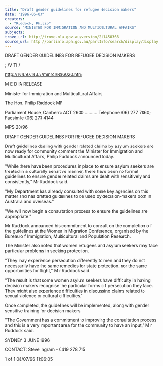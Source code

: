 ```yaml
---
title: "Draft gender guidelines for refugee decision makers"
date: "1996-06-03"
creators:
  - "Ruddock, Philip"
source: "MINISTER FOR IMMIGRATION AND MULTICULTURAL AFFAIRS"
subjects:
trove_url: http://trove.nla.gov.au/version/211450366
source_url: http://parlinfo.aph.gov.au/parlInfo/search/display/display.w3p;query=Id%3A%22media/pressrel/HZ030%22
---
```


 DRAFT GENDER GUIDELINES FOR REFUGEE DECISION MAKERS

 ;  /V Tl /

 http://164.97.143.2/minrcl/R96020.htm

 M E D IA RELEASE

 Minister for Immigration  and Multicultural Affairs

 The Hon. Philip Ruddock MP

 Parliament House, Canberra ACT 2600 .......... Telephone (06) 277 7860; Facsimile (06) 273 4144

 MPS 20/96

 DRAFT GENDER GUIDELINES FOR REFUGEE DECISION MAKERS

 Draft guidelines dealing with gender related claims by asylum seekers are now ready for community  comment the Minister for Immigration and Multicultural Affairs, Philip Ruddock announced today.

 "While there have been procedures in place to ensure asylum seekers are treated in a culturally  sensitive manner, there have been no formal guidelines to ensure gender related claims are dealt with  sensitively and consistently," Mr Ruddock said.

 "My Department has already consulted with some key agencies on this matter and has drafted  guidelines to be used by decision-makers both in Australia and overseas."

 "We will now begin a consultation process to ensure the guidelines are appropriate."

 Mr Ruddock announced his commitment to consult on the completion o f the guidelines at the Women  in Migration Conference, organised by the Bureau o f Immigration, Multicultural and Population  Research.

 The Minister also noted that women refugees and asylum seekers may face particular problems in  seeking protection.

 "They may experience persecution differently to men and they do not necessarily have the same  remedies for state protection, nor the same opportunities for flight," M r Ruddock said.

 "The result is that some women asylum seekers have difficulty in having decision makers recognise the  particular forms o f persecution they face. They might also experience difficulties in discussing claims  related to sexual violence or cultural difficulties."

 Once completed, the guidelines will be implemented, along with gender sensitive training for decision  makers.

 "The Government has a commitment to improving the consultation process and this is a very  important area for the community to have an input," M r Ruddock said.

 SYDNEY 3 JUNE 1996

 CONTACT: Steve Ingram - 0419 278 715

 1 of 1 08/07/96 11:06:05

